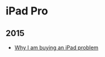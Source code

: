 iPad Pro
========

2015
----
* [Why I am buying an iPad problem](blog/2015/09/why-i-am-buying-an-ipad-pro.md)
